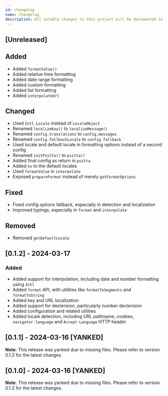 ```yaml
---
id: changelog
name: Changelog
description: All notable changes to this project will be documented in this file.
---
```


## [Unreleased]

## Added

- Added `formatValue()`
- Added relative time formatting
- Added date range formatting
- Added custom formatting
- Added list formatting
- Added `interpolateUrl`

## Changed

- Used `Intl.Locale` instead of `LocaleObject`
- Renamed `localizeKey()` to `localizeMessage()`
- Renamed `config.translations` to `config.messages`
- Renamed `config.fallbackLocale` to `config.fallback`
- Used locale and default locale in formatting options instead of a second config
- Renamed `initPsitta()` to `psitta()`
- Added final config as return in `psitta` 
- Added `es` to the default locales
- Used `formatValue` in `interpolate`
- Exposed `prepareFormat` instead of merely `getFormatOptions`

## Fixed

- Fixed config options fallback, especially in detection and localization
- Improved typings, especially in `format` and `interpolate`

## Removed

- Removed `getDefaultLocale`

## [0.1.2] - 2024-03-17

### Added

- Added support for interpolation, including date and number formatting using `Intl`
- Added `format` API, with utilities like `formatToSegments` and `formatToString`
- Added key and URL localization
- Added support for declension, particularly number declension
- Added configuration and related utilities
- Added locale detection, including URL pathname, cookies, `navigator.language` and `Accept-Language` HTTP header

## [0.1.1] - 2024-03-16 [YANKED]

**Note**: This release was yanked due to missing files. Please refer to version 0.1.2 for the latest changes.

## [0.1.0] - 2024-03-16 [YANKED]

**Note**: This release was yanked due to missing files. Please refer to version 0.1.2 for the latest changes.
